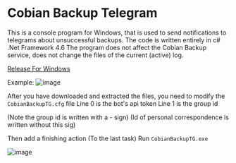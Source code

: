 # Cobian Backup Telegram

This is a console program for Windows, that is used to send notifications to telegrams about unsuccessful backups.
The code is written entirely in c# .Net Framework 4.6
The program does not affect the Cobian Backup service, does not change the files of the current (active) log.

[Release For Windows](https://github.com/e-gaydarzhi-2077/Cobian_Backup_Telegram/releases)

Example:
![image](https://user-images.githubusercontent.com/107859162/190390771-3025e227-589b-4b5d-853a-3af6be55adce.png)


After you have downloaded and extracted the files, you need to modify the ```CobianBackupTG.cfg``` file
Line 0 is the bot's api token
Line 1 is the group id

(Note the group id is written with a - sign)
(Id of personal correspondence is written without this sig)

Then add a finishing action (To the last task)
Run ```CobianBackupTG.exe```

![image](https://user-images.githubusercontent.com/107859162/190393595-72d7baab-d8b2-4c62-98dd-44d180870008.png)
